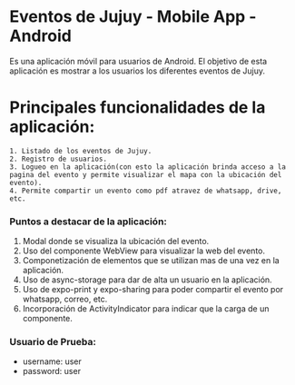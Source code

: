 # Eventos de Jujuy - Mobile App - Android
Es una aplicación móvil para usuarios de Android. El objetivo de esta aplicación es mostrar a los usuarios los diferentes eventos de Jujuy.

# Principales funcionalidades de la aplicación:
    1. Listado de los eventos de Jujuy.
    2. Registro de usuarios.
    3. Logueo en la aplicación(con esto la aplicación brinda acceso a la pagina del evento y permite visualizar el mapa con la ubicación del evento).
    4. Permite compartir un evento como pdf atravez de whatsapp, drive, etc.

### Puntos a destacar de la aplicación:
   1. Modal donde se visualiza la ubicación del evento.
   2. Uso del componente WebView para visualizar la web del evento.
   3. Componetización de elementos que se utilizan mas de una vez en la aplicación.
   4. Uso de async-storage para dar de alta un usuario en la aplicación.
   5. Uso de expo-print y expo-sharing para poder compartir el evento por whatsapp, correo, etc.
   6. Incorporación de ActivityIndicator para indicar que la carga de un componente.

### Usuario de Prueba:
   - username: user
   - password: user